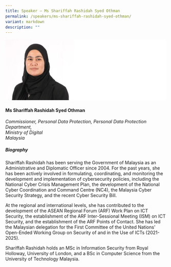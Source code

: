```yaml
---
title: Speaker – Ms Shariffah Rashidah Syed Othman
permalink: /speakers/ms-shariffah-rashidah-syed-othman/
variant: markdown
description: ""
---
```

![](/images/2025%20speakers/Shariffah_Rashidah_2.png)
#### **Ms Shariffah Rashidah Syed Othman**

*Commissioner, Personal Data Protection, Personal Data Protection Department, <br>Ministry of Digital<br>Malaysia*

##### **Biography**
Shariffah Rashidah has been serving the Government of Malaysia as an Administrative and Diplomatic Officer since 2004. For the past years, she has been actively involved in formulating, coordinating, and monitoring the development and implementation of cybersecurity policies, including the National Cyber Crisis Management Plan, the development of the National Cyber Coordination and Command Centre (NC4), the Malaysia Cyber Security Strategy, and the recent Cyber Security Bill.

At the regional and international levels, she has contributed to the development of the ASEAN Regional Forum (ARF) Work Plan on ICT Security, the establishment of the ARF Inter-Sessional Meeting (ISM) on ICT Security,
and the establishment of the ARF Points of Contact. She has led the Malaysian delegation for the First Committee of the United Nations' Open-Ended Working Group on Security of and in the Use of ICTs (2021-2025).

Shariffah Rashidah holds an MSc in Information Security from Royal Holloway, University of London, and a BSc in Computer Science from the University of Technology Malaysia.